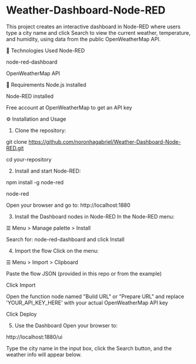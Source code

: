 # Weather-Dashboard-Node-RED

This project creates an interactive dashboard in Node-RED where users type a city name and click Search to view the current weather, temperature, and humidity, using data from the public OpenWeatherMap API.

🚀 Technologies Used
Node-RED

node-red-dashboard

OpenWeatherMap API

🧰 Requirements
Node.js installed

Node-RED installed

Free account at OpenWeatherMap to get an API key

⚙️ Installation and Usage
1. Clone the repository:

git clone https://github.com/noronhagabriel/Weather-Dashboard-Node-RED.git

cd your-repository


2. Install and start Node-RED:

npm install -g node-red

node-red

Open your browser and go to: http://localhost:1880


3. Install the Dashboard nodes in Node-RED
In the Node-RED menu:

☰ Menu > Manage palette > Install

Search for: node-red-dashboard and click Install


4. Import the flow
Click on the menu:

☰ Menu > Import > Clipboard

Paste the flow JSON (provided in this repo or from the example)

Click Import

Open the function node named "Build URL" or "Prepare URL" and replace 'YOUR_API_KEY_HERE' with your actual OpenWeatherMap API key

Click Deploy


5. Use the Dashboard
Open your browser to:

http://localhost:1880/ui

Type the city name in the input box, click the Search button, and the weather info will appear below.
